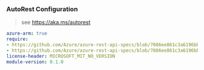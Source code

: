 ### AutoRest Configuration

> see https://aka.ms/autorest

``` yaml
azure-arm: true
require:
- https://github.com/Azure/azure-rest-api-specs/blob/7086ee861c3a6196bb98f8b327af11d03e545a05/specification/customproviders/resource-manager/readme.md
- https://github.com/Azure/azure-rest-api-specs/blob/7086ee861c3a6196bb98f8b327af11d03e545a05/specification/customproviders/resource-manager/readme.go.md
license-header: MICROSOFT_MIT_NO_VERSION
module-version: 0.1.0

```
